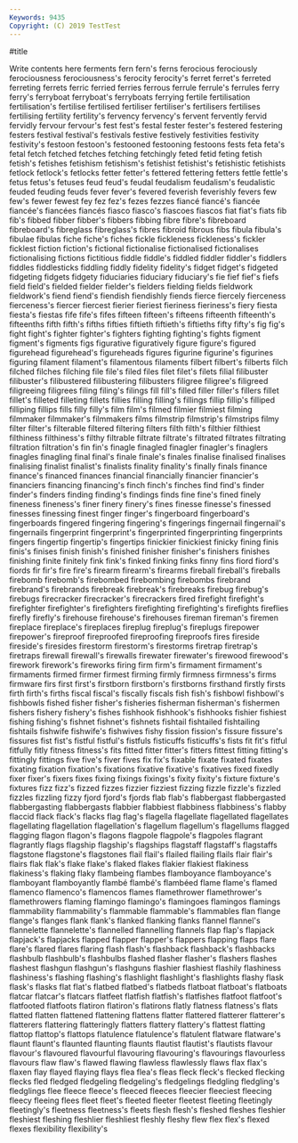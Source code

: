 ```yaml
---
Keywords: 9435
Copyright: (C) 2019 TestTest
---
```


#title

Write contents here
ferments fern fern's ferns ferocious ferociously
ferociousness ferociousness's ferocity ferocity's ferret ferret's ferreted ferreting ferrets ferric
ferried ferries ferrous ferrule ferrule's ferrules ferry ferry's ferryboat ferryboat's
ferryboats ferrying fertile fertilisation fertilisation's fertilise fertilised fertiliser fertiliser's fertilisers
fertilises fertilising fertility fertility's fervency fervency's fervent fervently fervid fervidly
fervour fervour's fest fest's festal fester fester's festered festering festers
festival festival's festivals festive festively festivities festivity festivity's festoon festoon's
festooned festooning festoons fests feta feta's fetal fetch fetched fetches
fetching fetchingly feted fetid feting fetish fetish's fetishes fetishism fetishism's
fetishist fetishist's fetishistic fetishists fetlock fetlock's fetlocks fetter fetter's fettered
fettering fetters fettle fettle's fetus fetus's fetuses feud feud's feudal
feudalism feudalism's feudalistic feuded feuding feuds fever fever's fevered feverish
feverishly fevers few few's fewer fewest fey fez fez's fezes
fezzes fiancé fiancé's fiancée fiancée's fiancées fiancés fiasco fiasco's fiascoes
fiascos fiat fiat's fiats fib fib's fibbed fibber fibber's fibbers
fibbing fibre fibre's fibreboard fibreboard's fibreglass fibreglass's fibres fibroid fibrous
fibs fibula fibula's fibulae fibulas fiche fiche's fiches fickle fickleness
fickleness's fickler ficklest fiction fiction's fictional fictionalise fictionalised fictionalises fictionalising
fictions fictitious fiddle fiddle's fiddled fiddler fiddler's fiddlers fiddles fiddlesticks
fiddling fiddly fidelity fidelity's fidget fidget's fidgeted fidgeting fidgets fidgety
fiduciaries fiduciary fiduciary's fie fief fief's fiefs field field's fielded
fielder fielder's fielders fielding fields fieldwork fieldwork's fiend fiend's fiendish
fiendishly fiends fierce fiercely fierceness fierceness's fiercer fiercest fierier fieriest
fieriness fieriness's fiery fiesta fiesta's fiestas fife fife's fifes fifteen
fifteen's fifteens fifteenth fifteenth's fifteenths fifth fifth's fifths fifties fiftieth
fiftieth's fiftieths fifty fifty's fig fig's fight fight's fighter fighter's
fighters fighting fighting's fights figment figment's figments figs figurative figuratively
figure figure's figured figurehead figurehead's figureheads figures figurine figurine's figurines
figuring filament filament's filamentous filaments filbert filbert's filberts filch filched
filches filching file file's filed files filet filet's filets filial
filibuster filibuster's filibustered filibustering filibusters filigree filigree's filigreed filigreeing filigrees
filing filing's filings fill fill's filled filler filler's fillers fillet
fillet's filleted filleting fillets fillies filling filling's fillings fillip fillip's
filliped filliping fillips fills filly filly's film film's filmed filmier
filmiest filming filmmaker filmmaker's filmmakers films filmstrip filmstrip's filmstrips filmy
filter filter's filterable filtered filtering filters filth filth's filthier filthiest
filthiness filthiness's filthy filtrable filtrate filtrate's filtrated filtrates filtrating filtration
filtration's fin fin's finagle finagled finagler finagler's finaglers finagles finagling
final final's finale finale's finales finalise finalised finalises finalising finalist
finalist's finalists finality finality's finally finals finance finance's financed finances
financial financially financier financier's financiers financing financing's finch finch's finches
find find's finder finder's finders finding finding's findings finds fine
fine's fined finely fineness fineness's finer finery finery's fines finesse
finesse's finessed finesses finessing finest finger finger's fingerboard fingerboard's fingerboards
fingered fingering fingering's fingerings fingernail fingernail's fingernails fingerprint fingerprint's fingerprinted
fingerprinting fingerprints fingers fingertip fingertip's fingertips finickier finickiest finicky fining
finis finis's finises finish finish's finished finisher finisher's finishers finishes
finishing finite finitely fink fink's finked finking finks finny fins
fiord fiord's fiords fir fir's fire fire's firearm firearm's firearms
fireball fireball's fireballs firebomb firebomb's firebombed firebombing firebombs firebrand firebrand's
firebrands firebreak firebreak's firebreaks firebug firebug's firebugs firecracker firecracker's firecrackers
fired firefight firefight's firefighter firefighter's firefighters firefighting firefighting's firefights fireflies
firefly firefly's firehouse firehouse's firehouses fireman fireman's firemen fireplace fireplace's
fireplaces fireplug fireplug's fireplugs firepower firepower's fireproof fireproofed fireproofing fireproofs
fires fireside fireside's firesides firestorm firestorm's firestorms firetrap firetrap's firetraps
firewall firewall's firewalls firewater firewater's firewood firewood's firework firework's fireworks
firing firm firm's firmament firmament's firmaments firmed firmer firmest firming
firmly firmness firmness's firms firmware firs first first's firstborn firstborn's
firstborns firsthand firstly firsts firth firth's firths fiscal fiscal's fiscally
fiscals fish fish's fishbowl fishbowl's fishbowls fished fisher fisher's fisheries
fisherman fisherman's fishermen fishers fishery fishery's fishes fishhook fishhook's fishhooks
fishier fishiest fishing fishing's fishnet fishnet's fishnets fishtail fishtailed fishtailing
fishtails fishwife fishwife's fishwives fishy fission fission's fissure fissure's fissures
fist fist's fistful fistful's fistfuls fisticuffs fisticuffs's fists fit fit's
fitful fitfully fitly fitness fitness's fits fitted fitter fitter's fitters
fittest fitting fitting's fittingly fittings five five's fiver fives fix
fix's fixable fixate fixated fixates fixating fixation fixation's fixations fixative
fixative's fixatives fixed fixedly fixer fixer's fixers fixes fixing fixings
fixings's fixity fixity's fixture fixture's fixtures fizz fizz's fizzed fizzes
fizzier fizziest fizzing fizzle fizzle's fizzled fizzles fizzling fizzy fjord
fjord's fjords flab flab's flabbergast flabbergasted flabbergasting flabbergasts flabbier flabbiest
flabbiness flabbiness's flabby flaccid flack flack's flacks flag flag's flagella
flagellate flagellated flagellates flagellating flagellation flagellation's flagellum flagellum's flagellums flagged
flagging flagon flagon's flagons flagpole flagpole's flagpoles flagrant flagrantly flags
flagship flagship's flagships flagstaff flagstaff's flagstaffs flagstone flagstone's flagstones flail
flail's flailed flailing flails flair flair's flairs flak flak's flake
flake's flaked flakes flakier flakiest flakiness flakiness's flaking flaky flambeing
flambes flamboyance flamboyance's flamboyant flamboyantly flambé flambé's flambéed flame flame's
flamed flamenco flamenco's flamencos flames flamethrower flamethrower's flamethrowers flaming flamingo
flamingo's flamingoes flamingos flamings flammability flammability's flammable flammable's flammables flan
flange flange's flanges flank flank's flanked flanking flanks flannel flannel's
flannelette flannelette's flannelled flannelling flannels flap flap's flapjack flapjack's flapjacks
flapped flapper flapper's flappers flapping flaps flare flare's flared flares
flaring flash flash's flashback flashback's flashbacks flashbulb flashbulb's flashbulbs flashed
flasher flasher's flashers flashes flashest flashgun flashgun's flashguns flashier flashiest
flashily flashiness flashiness's flashing flashing's flashlight flashlight's flashlights flashy flask
flask's flasks flat flat's flatbed flatbed's flatbeds flatboat flatboat's flatboats
flatcar flatcar's flatcars flatfeet flatfish flatfish's flatfishes flatfoot flatfoot's flatfooted
flatfoots flatiron flatiron's flatirons flatly flatness flatness's flats flatted flatten
flattened flattening flattens flatter flattered flatterer flatterer's flatterers flattering flatteringly
flatters flattery flattery's flattest flatting flattop flattop's flattops flatulence flatulence's
flatulent flatware flatware's flaunt flaunt's flaunted flaunting flaunts flautist flautist's
flautists flavour flavour's flavoured flavourful flavouring flavouring's flavourings flavourless flavours
flaw flaw's flawed flawing flawless flawlessly flaws flax flax's flaxen
flay flayed flaying flays flea flea's fleas fleck fleck's flecked
flecking flecks fled fledged fledgeling fledgeling's fledgelings fledgling fledgling's fledglings
flee fleece fleece's fleeced fleeces fleecier fleeciest fleecing fleecy fleeing
flees fleet fleet's fleeted fleeter fleetest fleeting fleetingly fleetingly's fleetness
fleetness's fleets flesh flesh's fleshed fleshes fleshier fleshiest fleshing fleshlier
fleshliest fleshly fleshy flew flex flex's flexed flexes flexibility flexibility's
